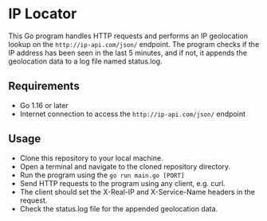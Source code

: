 # IP Locator

This Go program handles HTTP requests and performs an IP geolocation lookup on the `http://ip-api.com/json/` endpoint. The program checks if the IP address has been seen in the last 5 minutes, and if not, it appends the geolocation data to a log file named status.log.

## Requirements

- Go 1.16 or later
- Internet connection to access the `http://ip-api.com/json/` endpoint

## Usage

- Clone this repository to your local machine.
- Open a terminal and navigate to the cloned repository directory.
- Run the program using the `go run main.go [PORT]`
- Send HTTP requests to the program using any client, e.g. curl.
- The client should set the X-Real-IP and X-Service-Name headers in the request.
- Check the status.log file for the appended geolocation data.

